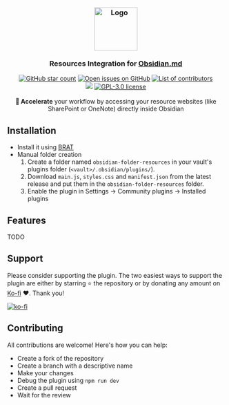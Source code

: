 <h3 align="center">
    <picture>
        <source media="(prefers-color-scheme: dark)" srcset="./assets/logo-dark.svg">
        <img alt="Logo" src="./assets/logo-light.svg" width="100">
    </picture><br/><br/>
	Resources Integration for <a href="https://obsidian.md">Obsidian.md</a>
</h3>

<p align="center">
    <a href="https://github.com/Developer-Mike/obsidian-folder-resources/stargazers"><img src="https://img.shields.io/github/stars/Developer-Mike/obsidian-folder-resources?colorA=363a4f&colorB=e0ac00&style=for-the-badge" alt="GitHub star count"></a>
    <a href="https://github.com/Developer-Mike/obsidian-folder-resources/issues"><img src="https://img.shields.io/github/issues/Developer-Mike/obsidian-folder-resources?colorA=363a4f&colorB=e93147&style=for-the-badge" alt="Open issues on GitHub"></a>
    <a href="https://github.com/Developer-Mike/obsidian-folder-resources/contributors"><img src="https://img.shields.io/github/contributors/Developer-Mike/obsidian-folder-resources?colorA=363a4f&colorB=08b94e&style=for-the-badge" alt="List of contributors"></a>
    <br/>
	<a href="https://obsidian.md/plugins?id=resources"><img src="https://img.shields.io/endpoint?url=https://scambier.xyz/obsidian-endpoints/resources.json&style=for-the-badge&colorA=363a4f&colorB=d53984"/></a>
    <a href="./LICENSE"><img src="https://img.shields.io/static/v1.svg?style=for-the-badge&label=License&message=GPL-3.0&colorA=363a4f&colorB=b7bdf8" alt="GPL-3.0 license"/></a>
    <br/><br/>
    <b>👥 Accelerate</b> your workflow by accessing your resource websites (like SharePoint or OneNote) directly inside Obsidian
</p>

## Installation
<ul>
    <li>Install it using <a href="https://github.com/TfTHacker/obsidian42-brat">BRAT</a></li>
    <li>Manual folder creation
        <ol>
            <li>Create a folder named <code>obsidian-folder-resources</code> in your vault's plugins folder (<code>&lt;vault&gt;/.obsidian/plugins/</code>).</li>
            <li>Download <code>main.js</code>, <code>styles.css</code> and <code>manifest.json</code> from the latest release and put them in the <code>obsidian-folder-resources</code> folder.</li>
            <li>Enable the plugin in Settings -> Community plugins -> Installed plugins</li>
        </ol>
    </li>
</ul>

## Features
TODO

## Support
Please consider supporting the plugin. The two easiest ways to support the plugin are either by starring ⭐ the repository or by donating any amount on [Ko-fi](https://ko-fi.com/X8X27IA08) ❤️. Thank you!

[![ko-fi](https://ko-fi.com/img/githubbutton_sm.svg)](https://ko-fi.com/X8X27IA08)

## Contributing
All contributions are welcome! Here's how you can help:
- Create a fork of the repository
- Create a branch with a descriptive name
- Make your changes
- Debug the plugin using `npm run dev`
- Create a pull request
- Wait for the review
